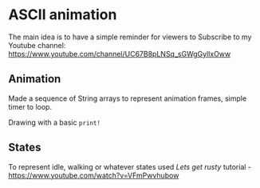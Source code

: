 # ASCII animation

The main idea is to have a simple reminder for viewers to Subscribe to my Youtube channel: https://www.youtube.com/channel/UC67B8pLNSq_sGWgGyllxOww

## Animation

Made a sequence of String arrays to represent animation frames, simple timer to loop.

Drawing with a basic `print!`

## States

To represent idle, walking or whatever states used *Lets get rusty* tutorial - https://www.youtube.com/watch?v=VFmPwvhubow
